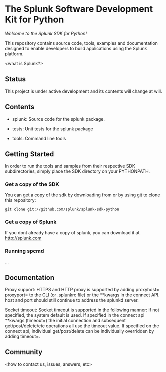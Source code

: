 # The Splunk Software Development Kit for Python

*Welcome to the Splunk SDK for Python!*

This repository contains source code, tools, examples and documentation
designed to enable developers to build applications using the Splunk platform.

<what is Splunk?>

## Status

This project is under active development and its contents will change at will.

## Contents

* splunk: Source code for the splunk package.

* tests: Unit tests for the splunk package

* tools: Command line tools

## Getting Started

In order to run the tools and samples from their respective SDK subdirectories, 
simply place the SDK directory on your PYTHONPATH.

### Get a copy of the SDK

You can get a copy of the sdk by downloading from <here> or by using git
to clone this repository:

`git clone git://github.com/splunk/splunk-sdk-python`

### Get a copy of Splunk

If you dont already have a copy of splunk, you can download it at http://splunk.com

### Running spcmd

...

## Documentation

Proxy support: HTTPS and HTTP proxy is supported by adding proxyhost=<hostname> proxyport=<proxyport> to the CLI (or .splunkrc file) or the **kwargs in the connect API.
               host and port should still continue to address the splunkd server.

Socket timeout: Socket timeout is supported in the following manner:
               If not specified, the system default is used.
               If specified in the connect api **kwargs (timeout=<value>) the initial connection and subsequent get/post/delete/etc operations all use the timeout value.
               If specified on the connect api, individual get/post/delete can be individually overridden by adding timeout=<value>.

<outline of SDK docs and additional resources>

## Community

<how to contact us, issues, answers, etc>

<how to contribute>


